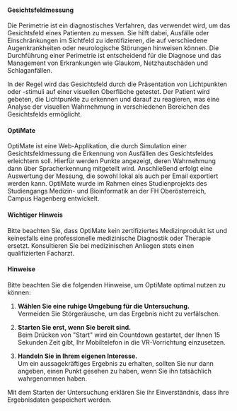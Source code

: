 #### Gesichtsfeldmessung
Die Perimetrie ist ein diagnostisches Verfahren, das verwendet wird, um das Gesichtsfeld eines Patienten zu messen.
Sie hilft dabei, Ausfälle oder Einschränkungen im Sichtfeld zu identifizieren, die auf verschiedene Augenkrankheiten
oder neurologische Störungen hinweisen können. Die Durchführung einer Perimetrie ist entscheidend für die Diagnose und
das Management von Erkrankungen wie Glaukom, Netzhautschäden und Schlaganfällen.

In der Regel wird das Gesichtsfeld durch die Präsentation von Lichtpunkten oder -stimuli auf einer visuellen Oberfläche
getestet. Der Patient wird gebeten, die Lichtpunkte zu erkennen und darauf zu reagieren, was eine Analyse der visuellen
Wahrnehmung in verschiedenen Bereichen des Gesichtsfelds ermöglicht.

#### OptiMate
OptiMate ist eine Web-Applikation, die durch Simulation einer Gesichtsfeldmessung die Erkennung von Ausfällen des
Gesichtsfeldes erleichtern soll. Hierfür werden Punkte angezeigt, deren Wahrnehmung dann über Spracherkennung mitgeteilt
wird. Anschließend erfolgt eine Auswertung der Messung, die sowohl lokal als auch per Email exportiert werden kann.
OptiMate wurde im Rahmen eines Studienprojekts des Studiengangs Medizin- und Bioinformatik an der FH Oberösterreich,
Campus Hagenberg entwickelt.

#### Wichtiger Hinweis
Bitte beachten Sie, dass OptiMate kein zertifiziertes Medizinprodukt ist und keinesfalls eine professionelle medizinische
Diagnostik oder Therapie ersetzt. Konsultieren Sie bei medizinischen Anliegen stets einen qualifizierten Facharzt.

#### Hinweise
Bitte beachten Sie die folgenden Hinweise, um OptiMate optimal nutzen zu können:

1. **Wählen Sie eine ruhige Umgebung für die Untersuchung.**  
   Vermeiden Sie Störgeräusche, um das Ergebnis nicht zu verfälschen.

2. **Starten Sie erst, wenn Sie bereit sind.**  
   Beim Drücken von "Start" wird ein Countdown gestartet, der Ihnen 15 Sekunden Zeit gibt, Ihr Mobiltelefon in die VR-Vorrichtung einzusetzen.

3. **Handeln Sie in Ihrem eigenen Interesse.**  
   Um ein aussagekräftiges Ergebnis zu erhalten, sollten Sie nur dann angeben, einen Punkt gesehen zu haben, wenn Sie ihn tatsächlich wahrgenommen haben.

Mit dem Starten der Untersuchung erklären Sie ihr Einverständnis, dass ihre Ergebnisdaten gespeichert werden.
